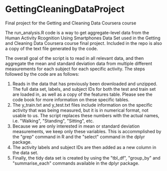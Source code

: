 # GettingCleaningDataProject
Final project for the Getting and Cleaning Data Coursera course

The run_analysis.R code is a way to get aggregate-level data from the Human Activity Rcognition Using Smartphones
Data Set used in the Getting and Cleaning Data Coursera course final project.  Included in the repo is also a copy
of the text file generated by the code.

The overall goal of the script is to read in all relevant data, and then aggregate the mean and standard deviation
data from multiple different measurements for each subject for each specific activity.  The steps followed by the code
are as follows:

<ol>
<li>Reads in the data that has previously been downloaded and unzipped.  The full data set, labels, and subject IDs
  for both the test and train set are loaded in, as well as a copy of the features table.  Please see the code book for
  more information on these specific tables.</li>
<li>The y_train.txt and y_test.txt files include information on the specific activity that was being measured, but it is
  in numerical format, not usable to us.  The script replaces these numbers with the actual names, i.e. "Walking",
  "Standing", "Sitting", etc.</li>
<li>Because we are only interested in mean or standard deviation measurements, we keep only these variables.  This is
  accommplished by the "grep" command in R and the "select" command in the dplyr package.</li>
<li>The activity labels and subject IDs are then added as a new column in the data set.</li>
<li>Finally, the tidy data set is created by using the "tbl_df", "group_by" and "summarise_each" commands available
  in the dplyr package.</li>
</ol>

